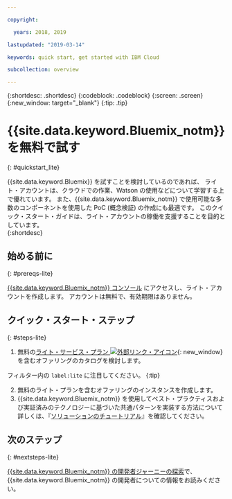 ```yaml
---

copyright:

  years: 2018, 2019

lastupdated: "2019-03-14"

keywords: quick start, get started with IBM Cloud

subcollection: overview

---
```


{:shortdesc: .shortdesc}
{:codeblock: .codeblock}
{:screen: .screen}
{:new_window: target="_blank"}
{:tip: .tip}


# {{site.data.keyword.Bluemix_notm}} を無料で試す
{: #quickstart_lite}

{{site.data.keyword.Bluemix}} を試すことを検討しているのであれば、 ライト・アカウントは、クラウドでの作業、Watson の使用などについて学習する上で優れています。 また、{{site.data.keyword.Bluemix_notm}} で使用可能な多数のコンポーネントを使用した PoC (概念検証) の作成にも最適です。 このクイック・スタート・ガイドは、ライト・アカウントの稼働を支援することを目的としています。  
{:shortdesc}  

## 始める前に
{: #prereqs-lite}

[{{site.data.keyword.Bluemix_notm}} コンソール](https://{DomainName}) にアクセスし、ライト・アカウントを作成します。 アカウントは無料で、有効期限はありません。

## クイック・スタート・ステップ
{: #steps-lite}

1. 無料の[ライト・サービス・プラン ![外部リンク・アイコン](../icons/launch-glyph.svg "外部リンク・アイコン")](https://{DomainName}/catalog/?search=label:lite){: new_window} を含むオファリングのカタログを検討します。
  
  フィルター内の `label:lite` に注目してください。
  {:tip}

2. 無料のライト・プランを含むオファリングのインスタンスを作成します。
3. {{site.data.keyword.Bluemix_notm}} を使用してベスト・プラクティスおよび実証済みのテクノロジーに基づいた共通パターンを実装する方法について詳しくは、『[ソリューションのチュートリアル](/docs/tutorials?topic=solution-tutorials-tutorials)』を確認してください。 


## 次のステップ
{: #nextsteps-lite}

[{{site.data.keyword.Bluemix_notm}} の開発者ジャーニーの探索](/docs/overview?topic=overview-dev-journey)で、{{site.data.keyword.Bluemix_notm}} の開発者についての情報をお読みください。 


